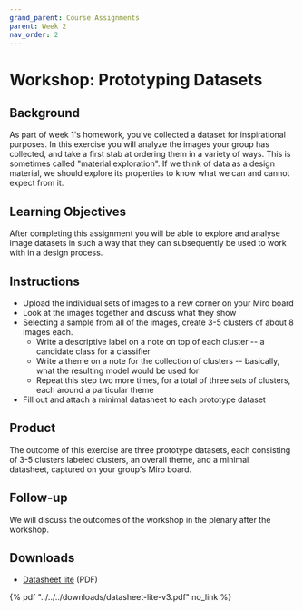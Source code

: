 ```yaml
---
grand_parent: Course Assignments
parent: Week 2
nav_order: 2
---
```


# Workshop: Prototyping Datasets

## Background

As part of week 1's homework, you've collected a dataset for inspirational purposes. In this exercise you will analyze the images your group has collected, and take a first stab at ordering them in a variety of ways. This is sometimes called "material exploration". If we think of data as a design material, we should explore its properties to know what we can and cannot expect from it.

## Learning Objectives

After completing this assignment you will be able to explore and analyse image datasets in such a way that they can subsequently be used to work with in a design process.

## Instructions

-   Upload the individual sets of images to a new corner on your Miro board
-   Look at the images together and discuss what they show
-   Selecting a sample from all of the images, create 3-5 clusters of about 8 images each.
    -   Write a descriptive label on a note on top of each cluster -- a candidate class for a classifier
    -   Write a theme on a note for the collection of clusters -- basically, what the resulting model would be used for
    -   Repeat this step two more times, for a total of three *sets* of clusters, each around a particular theme
-   Fill out and attach a minimal datasheet to each prototype dataset

## Product

The outcome of this exercise are three prototype datasets, each consisting of 3-5 clusters labeled clusters, an overall theme, and a minimal datasheet, captured on your group's Miro board.

## Follow-up

We will discuss the outcomes of the workshop in the plenary after the workshop.

## Downloads

- [Datasheet lite](../../../downloads/datasheet-lite-v3.pdf) (PDF)

{% pdf "../../../downloads/datasheet-lite-v3.pdf" no_link %}
